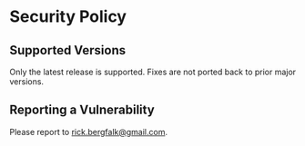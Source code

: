 # Security Policy

## Supported Versions

Only the latest release is supported. Fixes are not ported back to prior major versions.

## Reporting a Vulnerability

Please report to rick.bergfalk@gmail.com.

